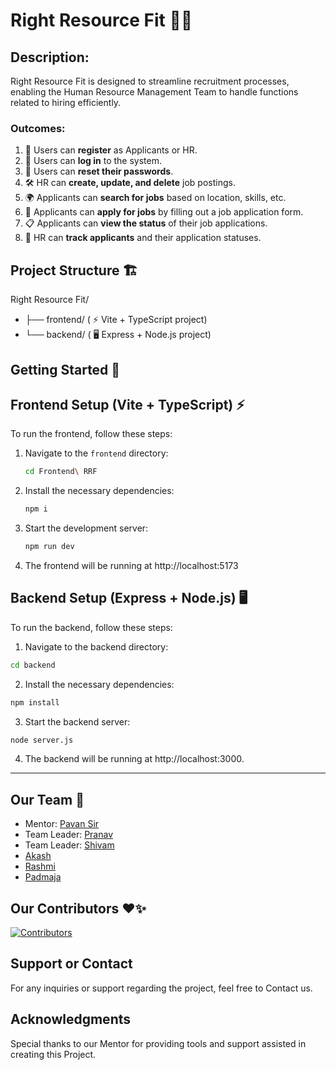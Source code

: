 # Right Resource Fit 💼✨

## Description: 
Right Resource Fit is designed to streamline recruitment processes, enabling the Human Resource Management Team to handle functions related to hiring efficiently.

### Outcomes:
1. 📝 Users can **register** as Applicants or HR.
2. 🔑 Users can **log in** to the system.
3. 🔄 Users can **reset their passwords**.
4. 🛠️ HR can **create, update, and delete** job postings.
5. 🌍 Applicants can **search for jobs** based on location, skills, etc.
6. 🧾 Applicants can **apply for jobs** by filling out a job application form.
7. 📋 Applicants can **view the status** of their job applications.
8. 👥 HR can **track applicants** and their application statuses.


## Project Structure 🏗️

Right Resource Fit/
- ├── frontend/   ( ⚡ Vite + TypeScript project)
- └── backend/    ( 🖥️ Express + Node.js project)





## **Getting Started** 🚀

## Frontend Setup (Vite + TypeScript) ⚡

To run the frontend, follow these steps:

1. Navigate to the `frontend` directory:

   ```bash
   cd Frontend\ RRF
    ```
2. Install the necessary dependencies:

   ```bash
   npm i
   ```
3. Start the development server:
   ```bash
   npm run dev
   ```
4. The frontend will be running at http://localhost:5173


  
## Backend Setup (Express + Node.js) 🖥️

To run the backend, follow these steps:

1. Navigate to the backend directory:

```bash
cd backend
```
2. Install the necessary dependencies:

```bash
npm install
```
3. Start the backend server:

```bash
node server.js
```

4. The backend will be running at http://localhost:3000.

<hr>

## Our Team 👥
- Mentor: [Pavan Sir](https://github.com/springboardmentor106)
- Team Leader: [Pranav](https://github.com/PRANAVGUPTA0806)
- Team Leader: [Shivam](https://github.com/myselfshivams) 
- [Akash](https://github.com/akashbalodi)
- [Rashmi](https://github.com/rashmis8)
- [Padmaja](https://github.com/Padmaja3457)

## Our Contributors ❤️✨

[![Contributors](https://contrib.rocks/image?repo=springboardmentor106/RightResourceFit_Infosys_Internship_Oct2024_Team_04)](https://github.com/springboardmentor106/RightResourceFit_Infosys_Internship_Oct2024_Team_04/contributors)

## Support or Contact

For any inquiries or support regarding the project, feel free to Contact us.

## Acknowledgments

Special thanks to our Mentor for providing tools and support assisted in creating this Project.
